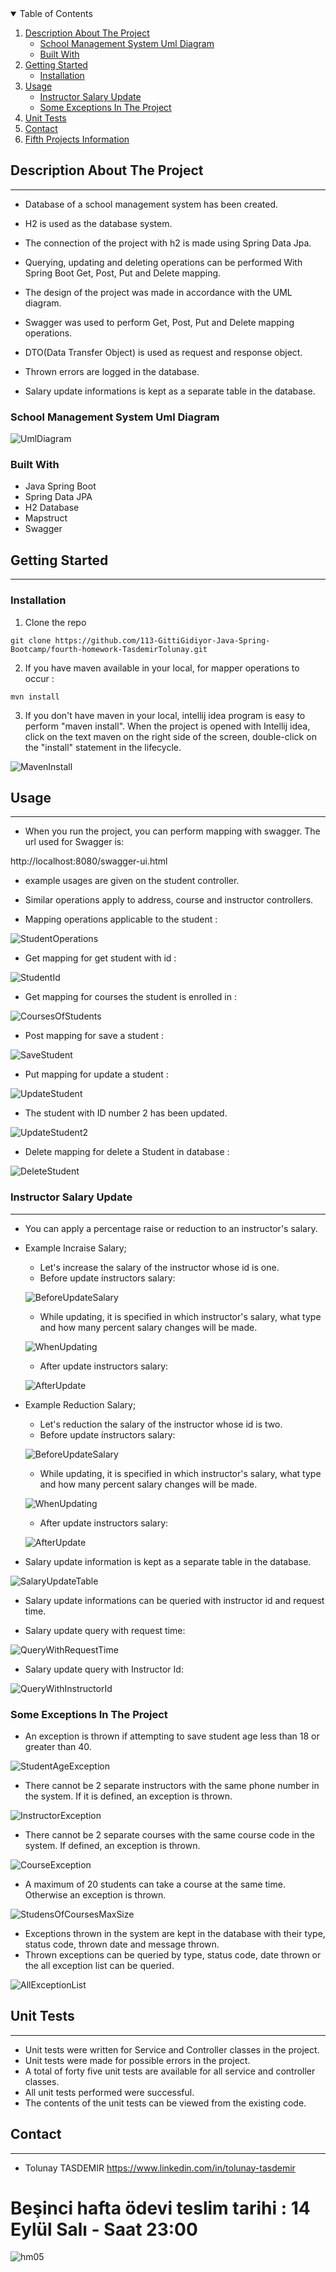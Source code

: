 <details open="open">
  <summary>Table of Contents</summary>
  <ol>
    <li>
      <a href="#description-about-the-project">Description About The Project</a>
      <ul>
        <li><a href="#school-management-system-uml-diagram">School Management System Uml Diagram</a></li>
        <li><a href="#built-with">Built With</a></li>
      </ul>
    </li>
    <li>
      <a href="#getting-started">Getting Started</a>
      <ul>
        <li><a href="#installation">Installation</a></li>
      </ul>
    </li>
    <li><a href="#usage">Usage</a>
      <ul>
        <li><a href="#instructor-salary-update">Instructor Salary Update</a></li>
        <li><a href="#some-exceptions-in-the-project">Some Exceptions In The Project</a></li>
      </ul>
    </li>
    <li><a href="#unit-tests">Unit Tests</a></li>
    <li><a href="#contact">Contact</a></li>
    <li><a href="#">Fifth Projects Information</a></li>
  </ol>
</details>

## Description About The Project

---

- Database of a school management system has been created.

- H2 is used as the database system.

- The connection of the project with h2 is made using Spring Data Jpa.

- Querying, updating and deleting operations can be performed With Spring Boot Get, Post, Put and Delete mapping.

- The design of the project was made in accordance with the UML diagram.

- Swagger was used to perform Get, Post, Put and Delete mapping operations.

- DTO(Data Transfer Object) is used as request and response object.

- Thrown errors are logged in the database.

- Salary update informations is kept as a separate table in the database.

### School Management System Uml Diagram

![UmlDiagram](SchoolSystem/src/main/java/images/FourthHomework.jpg)

### Built With

- Java Spring Boot
- Spring Data JPA
- H2 Database
- Mapstruct
- Swagger

## Getting Started

---

### Installation

1. Clone the repo

` git clone https://github.com/113-GittiGidiyor-Java-Spring-Bootcamp/fourth-homework-TasdemirTolunay.git `

2. If you have maven available in your local, for mapper operations to occur :

` mvn install `

3. If you don't have maven in your local, intellij idea program is easy to perform "maven install". When the project is opened with Intellij idea, click on the text maven on the right side of the screen, double-click on the "install" statement in the lifecycle.

![MavenInstall](SchoolSystem/src/main/java/images/MavenInstall.jpg)

## Usage

---
- When you run the project, you can perform mapping with swagger. The url used for Swagger is:

http://localhost:8080/swagger-ui.html

- example usages are given on the student controller.
- Similar operations apply to address, course and instructor controllers.


- Mapping operations applicable to the student :

![StudentOperations](SchoolSystem/src/main/java/images/Student.jpg)

- Get mapping for get student with id :

![StudentId](SchoolSystem/src/main/java/images/StudentId.jpg)

- Get mapping for courses the student is enrolled in :

![CoursesOfStudents](SchoolSystem/src/main/java/images/CoursesOfStudent.jpg)

- Post mapping for save a student :

![SaveStudent](SchoolSystem/src/main/java/images/SaveStudent.jpg)

- Put mapping for update a student :

![UpdateStudent](SchoolSystem/src/main/java/images/UpdateStudent1.jpg)

- The student with ID number 2 has been updated.

![UpdateStudent2](SchoolSystem/src/main/java/images/UpdateStudent2.jpg)

- Delete mapping for delete a Student in database :

![DeleteStudent](SchoolSystem/src/main/java/images/DeleteStudent.jpg)

### Instructor Salary Update

---
- You can apply a percentage raise or reduction to an instructor's salary.

- Example Incraise Salary;
    - Let's increase the salary of the instructor whose id is one.
    - Before update ínstructors salary:
    
    ![BeforeUpdateSalary](SchoolSystem/src/main/java/images/beforeIncraise.jpg)
    - While updating, it is specified in which instructor's salary, what type and how many percent salary changes will be made.
    
    ![WhenUpdating](SchoolSystem/src/main/java/images/WhenIncraiseChange.jpg)
    - After update instructors salary:
    
    ![AfterUpdate](SchoolSystem/src/main/java/images/AfterIncraise.jpg)

- Example Reduction Salary;
    - Let's reduction the salary of the instructor whose id is two.
    - Before update ínstructors salary:

    ![BeforeUpdateSalary](SchoolSystem/src/main/java/images/BeforeReduction.jpg)
    - While updating, it is specified in which instructor's salary, what type and how many percent salary changes will be made.

    ![WhenUpdating](SchoolSystem/src/main/java/images/WhenReductionChange.jpg)
    - After update instructors salary:

    ![AfterUpdate](SchoolSystem/src/main/java/images/AfterReduction.jpg)

- Salary update information is kept as a separate table in the database.
  
![SalaryUpdateTable](SchoolSystem/src/main/java/images/SalaryUpdateDataChange.jpg)

- Salary update informations can be queried with instructor id and request time.

- Salary update query with request time:

![QueryWithRequestTime](SchoolSystem/src/main/java/images/SalaryUpdateTimeChange.jpg)

- Salary update query with Instructor Id:

![QueryWithInstructorId](SchoolSystem/src/main/java/images/SalaryUpdateIdChange.jpg)

### Some Exceptions In The Project

- An exception is thrown if attempting to save student age less than 18 or greater than 40.

![StudentAgeException](SchoolSystem/src/main/java/images/AgeError.jpg)

- There cannot be 2 separate instructors with the same phone number in the system. If it is defined, an exception is thrown.

![InstructorException](SchoolSystem/src/main/java/images/InstructorError.jpg)

- There cannot be 2 separate courses with the same course code in the system. If defined, an exception is thrown.

![CourseException](SchoolSystem/src/main/java/images/CourseAlreadyExıstsError.jpg)

- A maximum of 20 students can take a course at the same time. Otherwise an exception is thrown.

![StudensOfCoursesMaxSize](SchoolSystem/src/main/java/images/ForbiddenError.jpg)

- Exceptions thrown in the system are kept in the database with their type, status code, thrown date and message thrown.
- Thrown exceptions can be queried by type, status code, date thrown or the all exception list can be queried.

![AllExceptionList](SchoolSystem/src/main/java/images/Errors.jpg)

## Unit Tests

---

- Unit tests were written for Service and Controller classes in the project.
- Unit tests were made for possible errors in the project.
- A total of forty five unit tests are available for all service and controller classes.
- All unit tests performed were successful.
- The contents of the unit tests can be viewed from the existing code.

## Contact

---

- Tolunay TASDEMIR  https://www.linkedin.com/in/tolunay-tasdemir

# Beşinci hafta ödevi teslim tarihi : 14 Eylül Salı - Saat 23:00

![hm05](https://user-images.githubusercontent.com/45206582/132606840-bcc89ab7-37f4-4bbd-a950-227b838b0b3c.PNG)
